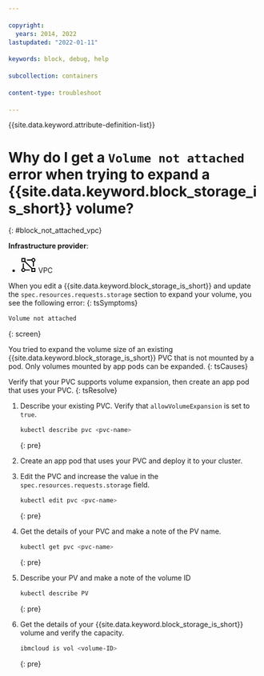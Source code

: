 ```yaml
---

copyright: 
  years: 2014, 2022
lastupdated: "2022-01-11"

keywords: block, debug, help

subcollection: containers

content-type: troubleshoot

---
```


{{site.data.keyword.attribute-definition-list}}


# Why do I get a `Volume not attached` error when trying to expand a {{site.data.keyword.block_storage_is_short}} volume?
{: #block_not_attached_vpc}

**Infrastructure provider**:
* ![VPC infrastructure provider icon.](images/icon-vpc-2.svg) VPC


When you edit a {{site.data.keyword.block_storage_is_short}} and update the `spec.resources.requests.storage` section to expand your volume, you see the following error:
{: tsSymptoms}

```sh
Volume not attached
```
{: screen}


You tried to expand the volume size of an existing {{site.data.keyword.block_storage_is_short}} PVC that is not mounted by a pod. Only volumes mounted by app pods can be expanded.
{: tsCauses}


Verify that your PVC supports volume expansion, then create an app pod that uses your PVC.
{: tsResolve}

1. Describe your existing PVC. Verify that `allowVolumeExpansion` is set to `true`.
    ```sh
    kubectl describe pvc <pvc-name>
    ```
    {: pre}

1. Create an app pod that uses your PVC and deploy it to your cluster.

1. Edit the PVC and increase the value in the `spec.resources.requests.storage` field.
    ```sh
    kubectl edit pvc <pvc-name>
    ```
    {: pre}

1. Get the details of your PVC and make a note of the PV name.
    ```sh
    kubectl get pvc <pvc-name>
    ```
    {: pre}

1. Describe your PV and make a note of the volume ID
    ```sh
    kubectl describe PV
    ```
    {: pre}

1. Get the details of your {{site.data.keyword.block_storage_is_short}} volume and verify the capacity.
    ```sh
    ibmcloud is vol <volume-ID>
    ```
    {: pre}







